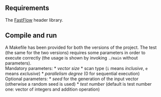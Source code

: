 ## Requirements
The [FastFlow](https://github.com/fastflow/fastflow) header library.

## Compile and run
A Makefile has been provided for both the versions of the project. The test (the same for the two versions) requires some parameters in order to execute correctly (the usage is shown by invoking ```./main``` without parameters).
<br>Mandatory parameters: * *vector size* * scan type (```i``` means *inclusive*, ```e``` means *exclusive*) * *parallelism degree* (0 for sequential execution)
<br>Optional parameters: * *seed* for the generation of the input vector (otherwise a random seed is used) * *test number* (default is test number one: vector of integers and addition operation)
